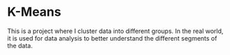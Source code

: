# K-Means
This is a project where I cluster data into different groups. In the real world, it is used for data analysis to better understand the different segments of the data.
